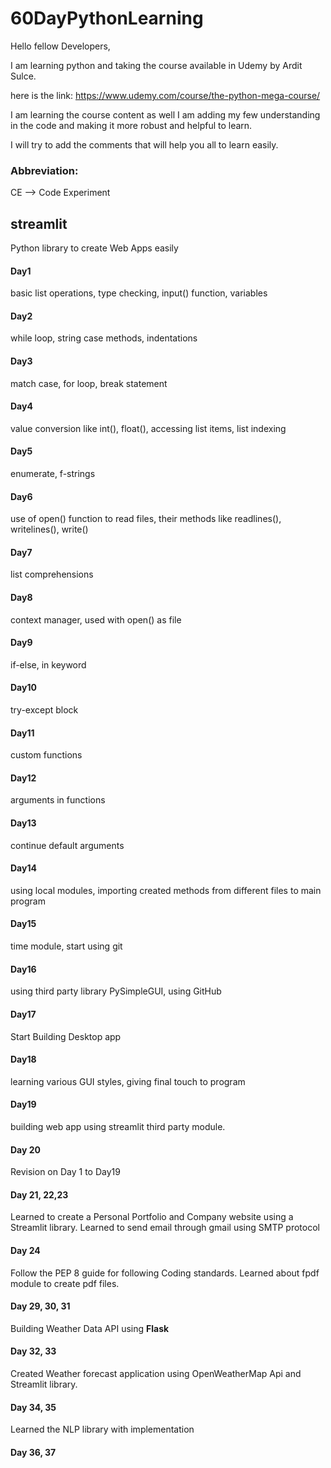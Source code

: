 # 60DayPythonLearning

Hello fellow Developers,

I am learning python and taking the course available in Udemy by Ardit Sulce.

here is the link: 
https://www.udemy.com/course/the-python-mega-course/

I am learning the course content as well I am adding my few understanding in the code and making it more robust and helpful to learn.

I will try to add the comments that will help you all to learn easily.


### Abbreviation:

CE --> Code Experiment


## streamlit
Python library to create Web Apps easily

#### Day1
basic list operations, type checking, input() function, variables
#### Day2
while loop, string case methods, indentations
#### Day3
match case, for loop, break statement
#### Day4
value conversion like int(), float(), accessing list items, list indexing
#### Day5
enumerate, f-strings
#### Day6
use of open() function to read files, their methods like readlines(), writelines(), write()
#### Day7
list comprehensions
#### Day8
context manager, used with open() as file
#### Day9
if-else, in keyword
#### Day10
try-except block
#### Day11
custom functions
#### Day12
arguments in functions
#### Day13
continue default arguments
#### Day14
using local modules, importing created methods from different files to main program
#### Day15
time module, start using git
#### Day16
using third party library PySimpleGUI, using GitHub
#### Day17
Start Building Desktop app
#### Day18
learning various GUI styles, giving final touch to program
#### Day19
building web app using streamlit third party module.
#### Day 20
Revision on Day 1 to Day19
#### Day 21, 22,23
Learned to create a Personal Portfolio and Company website using a Streamlit library.
Learned to send email through gmail using SMTP protocol
#### Day 24
Follow the PEP 8 guide for following Coding standards. Learned about fpdf module to create pdf files.

#### Day 29, 30, 31
Building Weather Data API using **Flask**

#### Day 32, 33
Created Weather forecast application using OpenWeatherMap Api and Streamlit library.

#### Day 34, 35
Learned the NLP library with implementation

#### Day 36, 37
